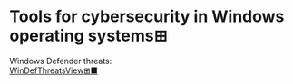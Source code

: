 
# Tools for cybersecurity in Windows operating systems⊞

Windows Defender threats:  
[WinDefThreatsView⊞■](https://www.nirsoft.net/utils/windows_defender_threats_view.html)
